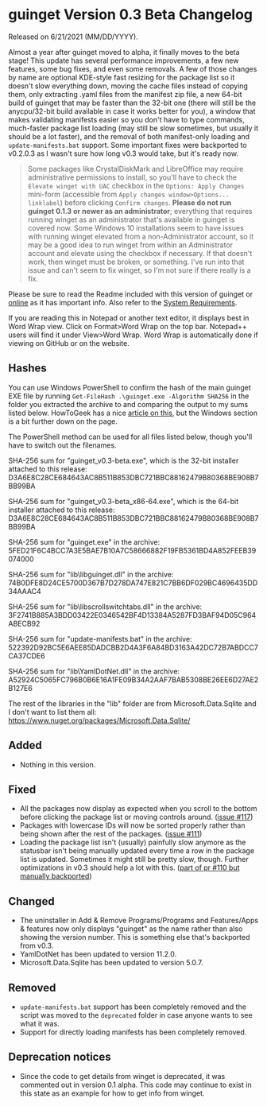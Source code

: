 # guinget Version 0.3 Beta Changelog
Released on 6/21/2021 (MM/DD/YYYY).

Almost a year after guinget moved to alpha, it finally moves to the beta stage! This update has several performance improvements, a few new features, some bug fixes, and even some removals. A few of those changes by name are optional KDE-style fast resizing for the package list so it doesn't slow everything down, moving the cache files instead of copying them, only extracting .yaml files from the manifest zip file, a new 64-bit build of guinget that may be faster than the 32-bit one (there will still be the anycpu/32-bit build available in case it works better for you), a window that makes validating manifests easier so you don't have to type commands, much-faster package list loading (may still be slow sometimes, but usually it should be a lot faster), and the removal of both manifest-only loading and `update-manifests.bat` support. Some important fixes were backported to v0.2.0.3 as I wasn't sure how long v0.3 would take, but it's ready now.

> Some packages like CrystalDiskMark and LibreOffice may require administrative permissions to install, so you'll have to check the `Elevate winget with UAC` checkbox in the `Options: Apply Changes` mini-form (accessible from `Apply changes window>Options... linklabel`) before clicking `Confirm changes`. **Please do not run guinget 0.1.3 or newer as an administrator**; everything that requires running winget as an administrator that's available in guinget is covered now. Some Windows 10 installations seem to have issues with running winget elevated from a non-Administrator account, so it may be a good idea to run winget from within an Administrator account and elevate using the checkbox if necessary. If that doesn't work, then winget must be broken, or something. I've run into that issue and can't seem to fix winget, so I'm not sure if there really is a fix.

Please be sure to read the Readme included with this version of guinget or [online](https://github.com/DrewNaylor/guinget/blob/master/docs/readmes/readme-v0.3-beta.txt) as it has important info. Also refer to the [System Requirements](https://drew-naylor.com/guinget/system-requirements).

If you are reading this in Notepad or another text editor, it displays best in Word Wrap view. Click on Format>Word Wrap on the top bar. Notepad++ users will find it under View>Word Wrap. Word Wrap is automatically done if viewing on GitHub or on the website.

## Hashes

You can use Windows PowerShell to confirm the hash of the main guinget EXE file by running
`Get-FileHash .\guinget.exe -Algorithm SHA256` in the folder you extracted the archive to and comparing the output to my sums listed below. HowToGeek has a nice [article on this](https://www.howtogeek.com/67241/htg-explains-what-are-md5-sha-1-hashes-and-how-do-i-check-them/), but the Windows section is a bit further down on the page.

The PowerShell method can be used for all files listed below, though you'll have to switch out the filenames.

SHA-256 sum for "guinget_v0.3-beta.exe", which is the 32-bit installer attached to this release:
D3A6E8C28CE684643AC8B511B853DBC721BBC88162479B80368BE908B7BB99BA

SHA-256 sum for "guinget_v0.3-beta_x86-64.exe", which is the 64-bit installer attached to this release:
D3A6E8C28CE684643AC8B511B853DBC721BBC88162479B80368BE908B7BB99BA

SHA-256 sum for "guinget.exe" in the archive:
5FED21F6C4BCC7A3E5BAE7B10A7C58666882F19FB5361BD4A852FEEB39074000

SHA-256 sum for "lib\libguinget.dll" in the archive:
74B0DFE8D24CE5700D367B7D278DA747E821C7BB6DF029BC4696435DD34AAAC4

SHA-256 sum for "lib\libscrollswitchtabs.dll" in the archive:
3F2741B885A3BDD03422E0346542BF4D13384A5287FD3BAF94D05C964ABECB92

SHA-256 sum for "update-manifests.bat" in the archive:
522392D92BC5E6AEE85DADCBB2D4A3F6A84BD3163A42DC72B7ABDCC7CA37CDE6

SHA-256 sum for "lib\YamlDotNet.dll" in the archive:
A52924C5065FC796B0B6E16A1FE09B34A2AAF7BAB5308BE26EE6D27AE2B127E6

The rest of the libraries in the "lib" folder are from Microsoft.Data.Sqlite and I don't want to list them all:
https://www.nuget.org/packages/Microsoft.Data.Sqlite/



## Added

- Nothing in this version.
  
## Fixed

- All the packages now display as expected when you scroll to the bottom before clicking the package list or moving controls around. ([issue #117](https://github.com/DrewNaylor/guinget/issues/117))
- Packages with lowercase IDs will now be sorted properly rather than being shown after the rest of the packages. ([issue #111](https://github.com/DrewNaylor/guinget/issues/111))
- Loading the package list isn't (usually) painfully slow anymore as the statusbar isn't being manually updated every time a row in the package list is updated. Sometimes it might still be pretty slow, though. Further optimizations in v0.3 should help a lot with this. ([part of pr #110 but manually backported](https://github.com/DrewNaylor/guinget/issues/110))

## Changed

- The uninstaller in Add & Remove Programs/Programs and Features/Apps & features now only displays "guinget"  as the name rather than also showing the version number. This is something else that's backported from v0.3.
- YamlDotNet has been updated to version 11.2.0.
- Microsoft.Data.Sqlite has been updated to version 5.0.7.

## Removed

- `update-manifests.bat` support has been completely removed and the script was moved to the `deprecated` folder in case anyone wants to see what it was.
- Support for directly loading manifests has been completely removed.

## Deprecation notices

- Since the code to get details from winget is deprecated, it was commented out in version 0.1 alpha. This code may continue to exist in this state as an example for how to get info from winget.